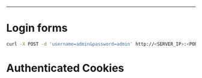 ___

# Login forms

```bash
curl -X POST -d 'username=admin&password=admin' http://<SERVER_IP>:<PORT>/
```

# Authenticated Cookies

